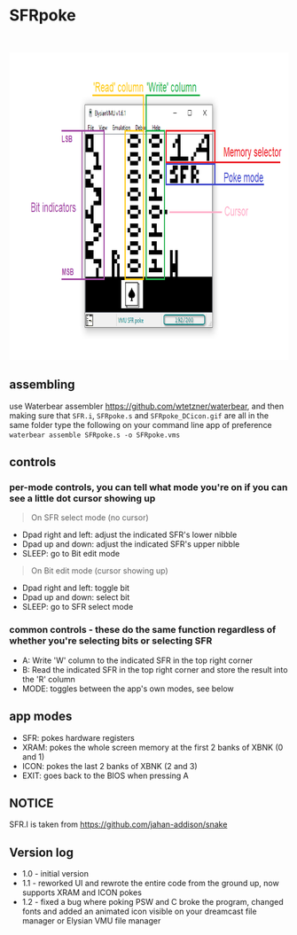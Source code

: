 # SFRpoke
<br><p align="left"><img src="https://github.com/jvsTSX/SFRpoke/blob/main/assets/SFRpoke_example.png?" alt="SFRpoke example" width="850" height="555"/>

## assembling
use Waterbear assembler https://github.com/wtetzner/waterbear, and then making sure that `SFR.i`, `SFRpoke.s` and `SFRpoke_DCicon.gif`
are all in the same folder type the following on your command line app of preference `waterbear assemble SFRpoke.s -o SFRpoke.vms`

## controls
### per-mode controls, you can tell what mode you're on if you can see a little dot cursor showing up
> On SFR select mode (no cursor)
- Dpad right and left: adjust the indicated SFR's lower nibble
- Dpad up and down: adjust the indicated SFR's upper nibble
- SLEEP: go to Bit edit mode

> On Bit edit mode (cursor showing up)
- Dpad right and left: toggle bit
- Dpad up and down: select bit
- SLEEP: go to SFR select mode

### common controls - these do the same function regardless of whether you're selecting bits or selecting SFR
- A: Write 'W' column to the indicated SFR in the top right corner
- B: Read the indicated SFR in the top right corner and store the result into the 'R' column
- MODE: toggles between the app's own modes, see below

## app modes
- SFR: pokes hardware registers
- XRAM: pokes the whole screen memory at the first 2 banks of XBNK (0 and 1)
- ICON: pokes the last 2 banks of XBNK (2 and 3)
- EXIT: goes back to the BIOS when pressing A

## NOTICE
SFR.I is taken from https://github.com/jahan-addison/snake

## Version log
- 1.0 - initial version
- 1.1 - reworked UI and rewrote the entire code from the ground up, now supports XRAM and ICON pokes
- 1.2 - fixed a bug where poking PSW and C broke the program, changed fonts and added an animated icon visible on your dreamcast file manager or Elysian VMU file manager

